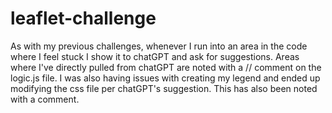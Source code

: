 # leaflet-challenge

As with my previous challenges, whenever I run into an area in the code where I feel stuck I show it to chatGPT and ask for suggestions. Areas where I've directly pulled from chatGPT are noted with a // comment on the logic.js file. I was also having issues with creating my legend and ended up modifying the css file per chatGPT's suggestion. This has also been noted with a comment.
